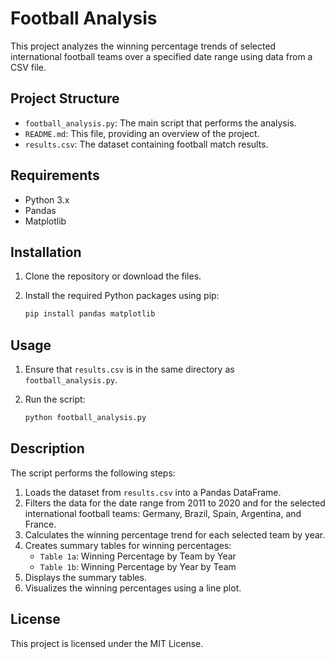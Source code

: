 # Football Analysis

This project analyzes the winning percentage trends of selected international football teams over a specified date range using data from a CSV file.

## Project Structure

- `football_analysis.py`: The main script that performs the analysis.
- `README.md`: This file, providing an overview of the project.
- `results.csv`: The dataset containing football match results.

## Requirements

- Python 3.x
- Pandas
- Matplotlib

## Installation

1. Clone the repository or download the files.
2. Install the required Python packages using pip:

    ```sh
    pip install pandas matplotlib
    ```

## Usage

1. Ensure that `results.csv` is in the same directory as `football_analysis.py`.
2. Run the script:

    ```sh
    python football_analysis.py
    ```

## Description

The script performs the following steps:

1. Loads the dataset from `results.csv` into a Pandas DataFrame.
2. Filters the data for the date range from 2011 to 2020 and for the selected international football teams: Germany, Brazil, Spain, Argentina, and France.
3. Calculates the winning percentage trend for each selected team by year.
4. Creates summary tables for winning percentages:
    - `Table 1a`: Winning Percentage by Team by Year
    - `Table 1b`: Winning Percentage by Year by Team
5. Displays the summary tables.
6. Visualizes the winning percentages using a line plot.

## License

This project is licensed under the MIT License.

